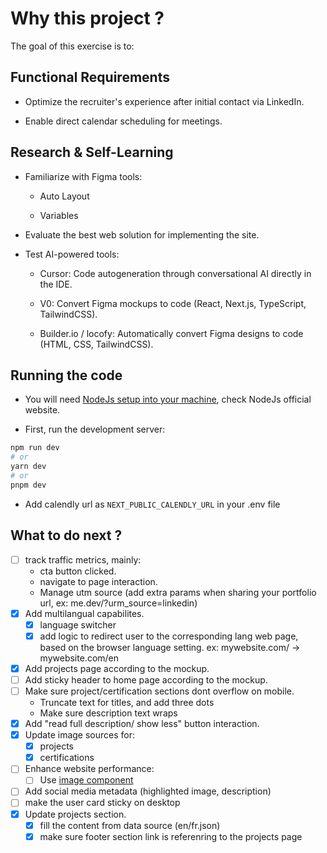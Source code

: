 # Why this project ?

The goal of this exercise is to:
## Functional Requirements

- Optimize the recruiter's experience after initial contact via LinkedIn.

- Enable direct calendar scheduling for meetings.

## Research & Self-Learning

- Familiarize with Figma tools:

    - Auto Layout

    - Variables

- Evaluate the best web solution for implementing the site.

- Test AI-powered tools:

    - Cursor: Code autogeneration through conversational AI directly in the IDE.

    - V0: Convert Figma mockups to code (React, Next.js, TypeScript, TailwindCSS).

    - Builder.io / locofy: Automatically convert Figma designs to code (HTML, CSS, TailwindCSS).

## Running the code

- You will need [NodeJs setup into your machine](https://nodejs.org/en/download), check NodeJs official website.

- First, run the development server:

```bash
npm run dev
# or
yarn dev
# or
pnpm dev
```
- Add calendly url as `NEXT_PUBLIC_CALENDLY_URL` in your .env file

## What to do next ?

- [ ] track traffic metrics, mainly:
    - cta button clicked.
    - navigate to page interaction.
    - Manage utm source (add extra params when sharing your portfolio url, ex: me.dev/?urm_source=linkedin)
- [x] Add multilangual capabilites.
    - [x] language switcher
    - [x] add logic to redirect user to the corresponding lang web page, based on the browser language setting.
    ex: mywebsite.com/ -> mywebsite.com/en
- [x] Add projects page according to the mockup.
- [ ] Add sticky header to home page according to the mockup.
- [ ] Make sure project/certification sections dont overflow on mobile.
    - Truncate text for titles, and add three dots
    - Make sure description text wraps
- [x] Add "read full description/ show less" button interaction.
- [x] Update image sources for:
    - [x] projects
    - [x] certifications
- [ ] Enhance website performance:
    - [ ] Use [image component](https://docs.astro.build/en/guides/images/)
- [ ] Add social media metadata (highlighted image, description)
- [ ] make the user card sticky on desktop
- [x] Update projects section.
    - [x] fill the content from data source (en/fr.json)
    - [x] make sure footer section link is referenring to the projects page
